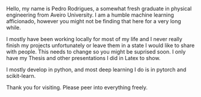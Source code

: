 Hello, my name is Pedro Rodrigues, a somewhat fresh graduate in physical engineering from Aveiro University. I am a humble machine learning afficionado, however you might not be finding that here for a very long while. 

I mostly have been working locally for most of my life and I never really finish my projects unfortunately or leave them in a state I would like to share with people. This needs to change so you might be suprised soon. I only have my Thesis and other presentations I did in Latex to show.

I mostly develop in python, and most deep learning I do is in pytorch and scikit-learn. 

Thank you for visiting. Please peer into everything freely.
